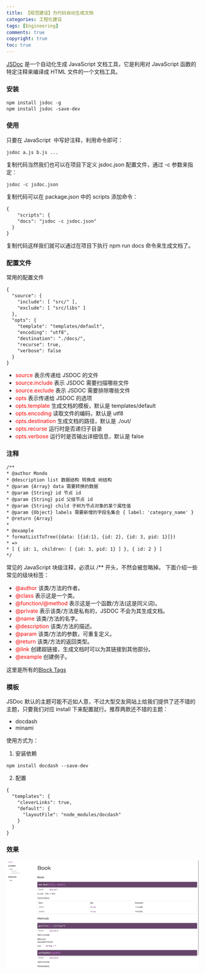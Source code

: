```yaml
---
title: 【规范建设】为代码自动生成文档
categories: 工程化建设
tags: [Engineering]
comments: true
copyright: true
toc: true
---
```


[JSDoc](https://github.com/jsdoc/jsdoc) 是一个自动化生成 JavaScript 文档工具，它是利用对 JavaScript 函数的特定注释来编译成 HTML 文件的一个文档工具。

### 安装
```
npm install jsdoc -g
npm install jsdoc -save-dev
```

### 使用

只要在 JavaScript  中写好注释，利用命令即可：
```
jsdoc a.js b.js ...
```
复制代码当然我们也可以在项目下定义 jsdoc.json 配置文件，通过 -c 参数来指定：
```
jsdoc -c jsdoc.json
```
复制代码可以在 package.json 中的 scripts 添加命令：
```
{
	"scripts": {
  	"docs": "jsdoc -c jsdoc.json"
  }
}
```
复制代码这样我们就可以通过在项目下执行 npm run docs 命令来生成文档了。

### 配置文件

常用的配置文件
```
{
  "source": {
    "include": [ "src/" ],
    "exclude": [ "src/libs" ]
  },
  "opts": {
    "template": "templates/default",
    "encoding": "utf8",
    "destination": "./docs/",
    "recurse": true,
    "verbose": false
  }
}
```

- <font color=red>source</font> 表示传递给 JSDOC 的文件
- <font color=red>source.include</font> 表示 JSDOC 需要扫描哪些文件
- <font color=red>source.exclude</font> 表示 JSDOC 需要排除哪些文件
- <font color=red>opts</font> 表示传递给 JSDOC 的选项
- <font color=red>opts.template</font> 生成文档的模板，默认是 templates/default
- <font color=red>opts.encoding</font> 读取文件的编码，默认是 utf8
- <font color=red>opts.destination</font> 生成文档的路径，默认是 ./out/
- <font color=red>opts.recurse</font> 运行时是否递归子目录
- <font color=red>opts.verbose</font> 运行时是否输出详细信息，默认是 false

### 注释
```
/**
* @author Mondo
* @description list 数据结构 转换成 树结构
* @param {Array} data 需要转换的数据
* @param {String} id 节点 id
* @param {String} pid 父级节点 id
* @param {String} child 子树为节点对象的某个属性值
* @param {Object} labels 需要新增的字段名集合 { label: 'category_name' }
* @return {Array}
*
* @example
* formatListToTree({data: [{id:1}, {id: 2}, {id: 3, pid: 1}]})
* =>
* [ { id: 1, children: [ {id: 3, pid: 1} ] }, { id: 2 } ]
*/
```
常见的 JavaScript 块级注释，必须以 /** 开头，不然会被忽略掉。
下面介绍一些常见的级块标签：

- <font color=red>@author</font> 该类/方法的作者。
- <font color=red>@class</font>  表示这是一个类。
- <font color=red>@function/@method</font>  表示这是一个函数/方法(这是同义词)。
- <font color=red>@private</font> 表示该类/方法是私有的，JSDOC 不会为其生成文档。
- <font color=red>@name</font> 该类/方法的名字。
- <font color=red>@description</font> 该类/方法的描述。
- <font color=red>@param</font> 该类/方法的参数，可重复定义。
- <font color=red>@return</font> 该类/方法的返回类型。
- <font color=red>@link</font> 创建超链接，生成文档时可以为其链接到其他部分。
- <font color=red>@example</font> 创建例子。

这里是所有的[Block Tags](https://jsdoc.app/)

### 模板
JSDoc 默认的主题可能不近如人意，不过大型交友网站上给我们提供了还不错的主题，只要我们对应 install 下来配置就行。推荐两款还不错的主题：
- docdash
- minami

使用方式为：
1. 安装依赖
```
npm install docdash --save-dev
```
2. 配置
```
{
  "templates": {
    "cleverLinks": true,
    "default": {
      "layoutFile": "node_modules/docdash"
    }
  }
}
```

### 效果
<img src="/images/engineering/jsdoc.png" >